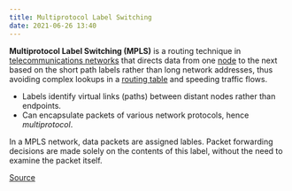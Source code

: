 ```yaml
---
title: Multiprotocol Label Switching
date: 2021-06-26 13:40
---
```


**Multiprotocol Label Switching (MPLS)** is a routing technique in
[telecommunications networks](2021-06-26--13-42-37Z--telecommunications_network.md) 
that directs data from one [node](2021-06-26--13-44-38Z--node_networking.md) to
the next based on the short path labels rather than long network addresses, thus
avoiding complex lookups in a [routing table](2020-11-05--13-33-55Z--routing_tables.md)
and speeding traffic flows.

* Labels identify virtual links (paths) between distant nodes rather than
	endpoints. 
* Can encapsulate packets of various network protocols, hence _multiprotocol_.

In a MPLS network, data packets are assigned lables. Packet forwarding decisions
are made solely on the contents of this label, without the need to examine the
packet itself.

[Source](https://en.wikipedia.org/wiki/Multiprotocol_Label_Switching)
